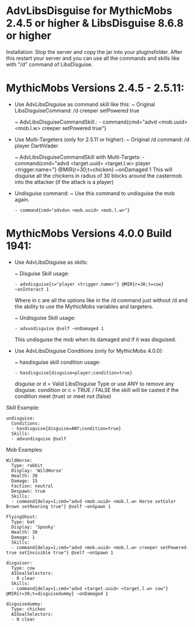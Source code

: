 # AdvLibsDisguise for MythicMobs 2.4.5 or higher & LibsDisguise 8.6.8 or higher

Installation: Stop the server and copy the jar into your pluginsfolder. After this restart your server and you can use all the commands and skills like with "/d" command of LibsDisguise.


# MythicMobs Versions 2.4.5 - 2.5.11:

   * Use AdvLibsDisguise as command skill like this:
     ~ Original LibsDisguiseCommand: /d creeper setPowered true

	 ~ AdvLibsDisguiseCommandSkill.: - command{cmd="advd <mob.uuid> <mob.l.w> creeper setPowered true"}

	 
   * Use Multi-Targeters (only for 2.5.11 or higher):
     ~ Original /d command: /d player DarthVader

	 ~ AdvLibsDisguiseCommandSkill with Multi-Targets: - command{cmd="advd <target.uuid> <target.l.w> player <trigger.name>"} @MIR{r=30;t=chicken} ~onDamaged 1
	   This will disguise all the chickens in radius of 30 blocks around the castermob into the attacker (if the attack is a player)
	   
   * Undisguise command:
     ~ Use this command to undisguise the mob again.
	 ``` 
	 - command{cmd="advdun <mob.uuid> <mob.l.w>"}
	 ```
	   
	   
# MythicMobs Versions 4.0.0 Build 1941:

   * Use AdvLibsDisguise as skills:
   
     ~ Disguise Skill usage:
	   ```
	   - advdisguise{c="player <trigger.name>"} @MIR{r=30;t=cow} ~onInteract 1
	   ```
	   Where in c are all the options like in the /d command just without /d and the ability to use the MythicMobs variables and targeters.
	   
	 ~ Undisguise Skill usage:
	   ```
	   - advundisguise @self ~onDamaged 1
       ```   
	   This undisguise the mob when its damaged and if it was disguised.
	   
	   
   * Use AdvLibsDisguise Conditions (only for MythicMobs 4.0.0):
   
     ~ hasdisguise skill condition usage:
	   ```
       - hasdisguise{disguise=player;condition=true}
	   ```
       disguise or d = Valid LibsDisguise Type or use ANY to remove any disguise.
	   condition or c = TRUE / FALSE the skill will be casted if the condition meet (true) or meet not (false)

		 
Skill Example:
```
undisguise:
  Conditions:
  - hasdisguise{disguise=ANY;condition=true}
  Skills:
  - advundisguise @self
```
	   
Mob Examples:	   
```
WildHorse:
  Type: rabbit
  Display: 'WildHorse'
  Health: 30
  Damage: 15
  Faction: neutral
  Despawn: true
  Skills:
  - command{delay=1;cmd="advd <mob.uuid> <mob.l.w> Horse setColor Brown setRearing true"} @self ~onSpawn 1
  
FlyingGhost:
  Type: bat
  Display: 'Spooky'
  Health: 30
  Damage: 1
  Skills:
  - command{delay=1;cmd="advd <mob.uuid> <mob.l.w> creeper setPowered true setInvisible true"} @self ~onSpawn 1

disguiser:
  Type: cow
  AIGoalSelectors:
  - 0 clear
  Skills:
  - command{delay=1;cmd="advd <target.uuid> <target.l.w> cow"} @MIR{r=30;t=disguisedummy} ~onDamaged 1

disguisedummy:
  Type: chicken
  AIGoalSelectors:
  - 0 clear
```